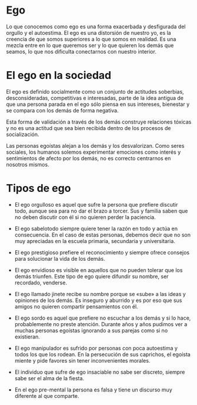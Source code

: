 # Ego

Lo que conocemos como ego es una forma exacerbada y desfigurada del orgullo y el autoestima. El ego es una distorsión de nuestro yo, es la creencia de que somos superiores a lo que somos en realidad. Es una mezcla entre en lo que queremos ser y lo que quieren los demás que seamos, lo que nos dificulta conectarnos con nuestro interior.

# El ego en la sociedad

El ego es definido socialmente como un conjunto de actitudes soberbias, desconsideradas, competitivas e interesadas, parte de la idea antigua de que una persona parada en el ego sólo piensa en sus intereses, bienestar y se compara con los demás de forma negativa.

Esta forma de validación a través de los demás construye relaciones tóxicas y no es una actitud que sea bien recibida dentro de los procesos de socialización.

Las personas egoístas alejan a los demás y los desvalorizan. Como seres sociales, los humanos solemos experimentar emociones como interés y sentimientos de afecto por los demás, no es correcto centrarnos en nosotros mismos.

# Tipos de ego

- El ego orgulloso es aquel que sufre la persona que prefiere discutir todo, aunque sea para no dar el brazo a torcer. Sus y familia saben que no deben discutir con él si no quieren perder la paciencia.

- El ego sabelotodo siempre quiere tener la razón en todo y actúa en consecuencia. En el caso de estas personas, debemos decir que no son muy apreciadas en la escuela primaria, secundaria y universitaria.

- El ego prestigioso prefiere el reconocimiento y siempre ofrece consejos para solucionar la vida de los demás.

- El ego envidioso es visible en aquellos que no pueden tolerar que los demás triunfen. Este tipo de ego quiere difundir su nombre, ser recordado, venderse.

- El ego llamado jinete recibe su nombre porque se «sube» a las ideas y opiniones de los demás. Es inseguro y aburrido y es por eso que sus amigos no quieren compartir pensamientos con él.

- El ego sordo es aquel que prefiere no escuchar a los demás y si lo hace, probablemente no preste atención. Durante años y años pudimos ver a muchas personas egoístas ignorando a sus parejas como si no existieran.

- El ego manipulador es sufrido por personas con poca autoestima y todos los que los rodean. En la persecución de sus caprichos, el egoísta miente y pide favores sin tener inconvenientes morales.

- El individuo que sufre de ego insaciable no sabe ser discreto, siempre sabe ser el alma de la fiesta.

- En el ego pre-mental la persona es falsa y tiene un discurso muy diferente al que comparte.
